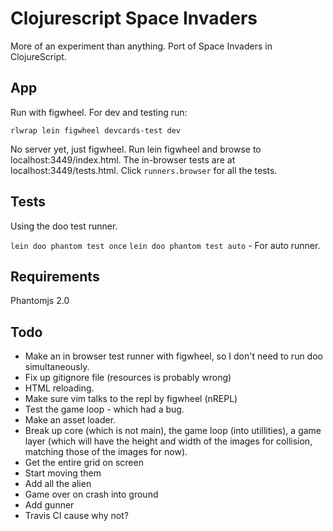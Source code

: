 # Clojurescript Space Invaders

More of an experiment than anything. Port of Space Invaders in ClojureScript.

## App

Run with figwheel. For dev and testing run:

```
rlwrap lein figwheel devcards-test dev
```

No server yet, just figwheel. Run lein figwheel and browse to localhost:3449/index.html. The in-browser tests are at localhost:3449/tests.html. Click `runners.browser` for all the tests.

## Tests

Using the doo test runner.

`lein doo phantom test once`
`lein doo phantom test auto` - For auto runner.

## Requirements

Phantomjs 2.0

## Todo

- Make an in browser test runner with figwheel, so I don't need to run doo simultaneously.
- Fix up gitignore file (resources is probably wrong)
- HTML reloading.
- Make sure vim talks to the repl by figwheel (nREPL)
- Test the game loop - which had a bug.
- Make an asset loader.
- Break up core (which is not main), the game loop (into utillities), a game layer (which will have the height and width of the images for collision, matching those of the images for now).
- Get the entire grid on screen
- Start moving them
- Add all the alien
- Game over on crash into ground
- Add gunner
- Travis CI cause why not?

